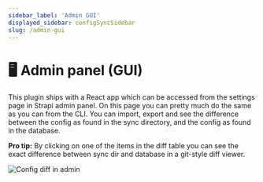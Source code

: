 ```yaml
---
sidebar_label: 'Admin GUI'
displayed_sidebar: configSyncSidebar
slug: /admin-gui
---
```


# 🖥️ Admin panel (GUI)
This plugin ships with a React app which can be accessed from the settings page in Strapi admin panel. On this page you can pretty much do the same as you can from the CLI. You can import, export and see the difference between the config as found in the sync directory, and the config as found in the database.

**Pro tip:**
By clicking on one of the items in the diff table you can see the exact difference between sync dir and database in a git-style diff viewer.

![Config diff in admin](/img/assets/admin-diff-viewer.png)
